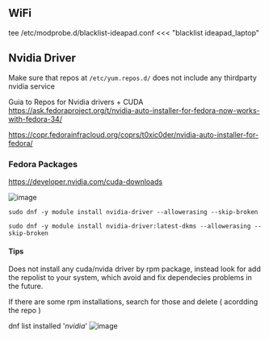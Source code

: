 
## WiFi
tee /etc/modprobe.d/blacklist-ideapad.conf <<< "blacklist ideapad_laptop"


## Nvidia Driver

Make sure that repos at `/etc/yum.repos.d/` does not include any thirdparty nvidia service


Guia to Repos for Nvidia drivers + CUDA  <br>
https://ask.fedoraproject.org/t/nvidia-auto-installer-for-fedora-now-works-with-fedora-34/

https://copr.fedorainfracloud.org/coprs/t0xic0der/nvidia-auto-installer-for-fedora/


### Fedora Packages

https://developer.nvidia.com/cuda-downloads


![image](https://user-images.githubusercontent.com/14207635/139580676-7374bfcf-ad26-43de-8275-a8baee203b16.png)

```
sudo dnf -y module install nvidia-driver --allowerasing --skip-broken

sudo dnf -y module install nvidia-driver:latest-dkms --allowerasing --skip-broken

```

#### Tips
Does not install any cuda/nvida driver by rpm package, instead look for add the repolist to your system, which avoid and fix dependecies problems in the future.

If there are some rpm installations, search for those and delete ( acordding the repo ) 

dnf list installed '*nvidia*' 
![image](https://user-images.githubusercontent.com/14207635/139586439-2b1e64aa-9cf7-44ea-9110-b3634db84d01.png)
